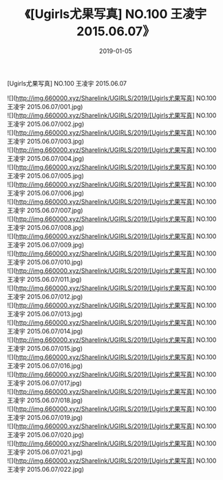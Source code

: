 ﻿---
layout: post
title:  《[Ugirls尤果写真] NO.100 王凌宇 2015.06.07》
date:   2019-01-05
img: http://img.660000.xyz/Sharelink/UGIRLS/2019/[Ugirls尤果写真] NO.100 王凌宇 2015.06.07/000.jpg
categories: [美女, 清纯, 唯美]
---

[Ugirls尤果写真] NO.100 王凌宇 2015.06.07

 ![](http://img.660000.xyz/Sharelink/UGIRLS/2019/[Ugirls尤果写真] NO.100 王凌宇 2015.06.07/001.jpg) <br>![](http://img.660000.xyz/Sharelink/UGIRLS/2019/[Ugirls尤果写真] NO.100 王凌宇 2015.06.07/002.jpg) <br>![](http://img.660000.xyz/Sharelink/UGIRLS/2019/[Ugirls尤果写真] NO.100 王凌宇 2015.06.07/003.jpg) <br>![](http://img.660000.xyz/Sharelink/UGIRLS/2019/[Ugirls尤果写真] NO.100 王凌宇 2015.06.07/004.jpg) <br>![](http://img.660000.xyz/Sharelink/UGIRLS/2019/[Ugirls尤果写真] NO.100 王凌宇 2015.06.07/005.jpg) <br>![](http://img.660000.xyz/Sharelink/UGIRLS/2019/[Ugirls尤果写真] NO.100 王凌宇 2015.06.07/006.jpg) <br>![](http://img.660000.xyz/Sharelink/UGIRLS/2019/[Ugirls尤果写真] NO.100 王凌宇 2015.06.07/007.jpg) <br>![](http://img.660000.xyz/Sharelink/UGIRLS/2019/[Ugirls尤果写真] NO.100 王凌宇 2015.06.07/008.jpg) <br>![](http://img.660000.xyz/Sharelink/UGIRLS/2019/[Ugirls尤果写真] NO.100 王凌宇 2015.06.07/009.jpg) <br>![](http://img.660000.xyz/Sharelink/UGIRLS/2019/[Ugirls尤果写真] NO.100 王凌宇 2015.06.07/010.jpg) <br>![](http://img.660000.xyz/Sharelink/UGIRLS/2019/[Ugirls尤果写真] NO.100 王凌宇 2015.06.07/011.jpg) <br>![](http://img.660000.xyz/Sharelink/UGIRLS/2019/[Ugirls尤果写真] NO.100 王凌宇 2015.06.07/012.jpg) <br>![](http://img.660000.xyz/Sharelink/UGIRLS/2019/[Ugirls尤果写真] NO.100 王凌宇 2015.06.07/013.jpg) <br>![](http://img.660000.xyz/Sharelink/UGIRLS/2019/[Ugirls尤果写真] NO.100 王凌宇 2015.06.07/014.jpg) <br>![](http://img.660000.xyz/Sharelink/UGIRLS/2019/[Ugirls尤果写真] NO.100 王凌宇 2015.06.07/015.jpg) <br>![](http://img.660000.xyz/Sharelink/UGIRLS/2019/[Ugirls尤果写真] NO.100 王凌宇 2015.06.07/016.jpg) <br>![](http://img.660000.xyz/Sharelink/UGIRLS/2019/[Ugirls尤果写真] NO.100 王凌宇 2015.06.07/017.jpg) <br>![](http://img.660000.xyz/Sharelink/UGIRLS/2019/[Ugirls尤果写真] NO.100 王凌宇 2015.06.07/018.jpg) <br>![](http://img.660000.xyz/Sharelink/UGIRLS/2019/[Ugirls尤果写真] NO.100 王凌宇 2015.06.07/019.jpg) <br>![](http://img.660000.xyz/Sharelink/UGIRLS/2019/[Ugirls尤果写真] NO.100 王凌宇 2015.06.07/020.jpg) <br>![](http://img.660000.xyz/Sharelink/UGIRLS/2019/[Ugirls尤果写真] NO.100 王凌宇 2015.06.07/021.jpg) <br>![](http://img.660000.xyz/Sharelink/UGIRLS/2019/[Ugirls尤果写真] NO.100 王凌宇 2015.06.07/022.jpg) <br>